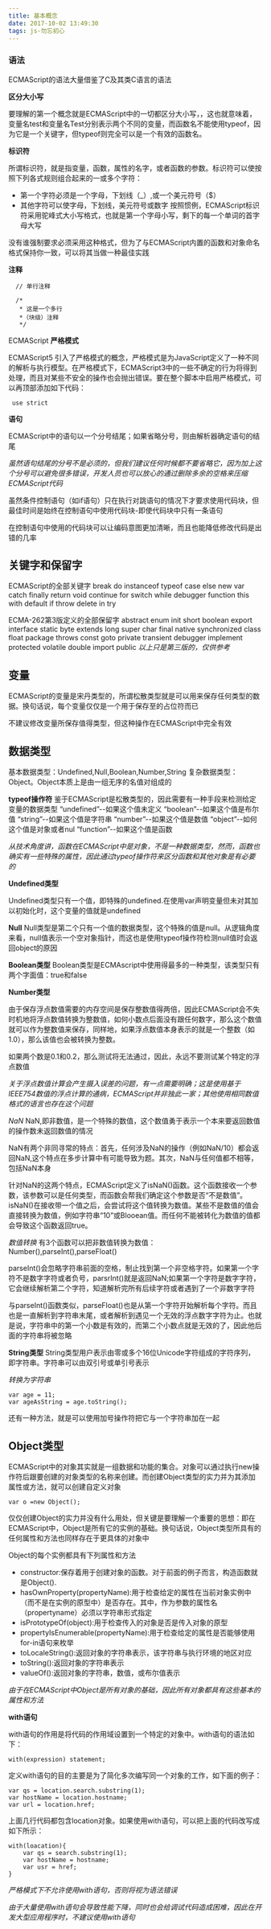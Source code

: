 ```yaml
---
title: 基本概念
date: 2017-10-02 13:49:30
tags: js-勿忘初心
---
```


### 语法

ECMAScript的语法大量借鉴了C及其类C语言的语法

**区分大小写**

要理解的第一个概念就是ECMAScript中的一切都区分大小写，，这也就意味着，变量名test和变量名Test分别表示两个不同的变量，而函数名不能使用typeof，因为它是一个关键字，但typeof则完全可以是一个有效的函数名。

**标识符**

所谓标识符，就是指变量，函数，属性的名字，或者函数的参数。标识符可以使按照下列各式规则组合起来的一或多个字符：
 * 第一个字符必须是一个字母，下划线（_）,或一个美元符号（$）
 * 其他字符可以使字母，下划线，美元符号或数字
 按照惯例，ECMAScript标识符采用驼峰式大小写格式，也就是第一个字母小写，剩下的每一个单词的首字母大写

 没有谁强制要求必须采用这种格式，但为了与ECMAScript内置的函数和对象命名格式保持你一致，可以将其当做一种最佳实践

 **注释**
```
  // 单行注释

  /*
   * 这是一个多行
   *（块级）注释
   */
```
ECMAScript
**严格模式**

ECMAScript5 引入了严格模式的概念，严格模式是为JavaScript定义了一种不同的解析与执行模型。在严格模式下，ECMAScript3中的一些不确定的行为将得到处理，而且对某些不安全的操作也会抛出错误。要在整个脚本中启用严格模式，可以再顶部添加如下代码：
``` 
 use strict 
```

**语句**

ECMAScript中的语句以一个分号结尾；如果省略分号，则由解析器确定语句的结尾

*虽然语句结尾的分号不是必须的，但我们建议任何时候都不要省略它，因为加上这个分号可以避免很多错误，开发人员也可以放心的通过删除多余的空格来压缩ECMAScript代码*

虽然条件控制语句（如if语句）只在执行对跳语句的情况下才要求使用代码块，但最佳时间是始终在控制语句中使用代码块-即使代码块中只有一条语句

在控制语句中使用的代码块可以让编码意图更加清晰，而且也能降低修改代码是出错的几率


## 关键字和保留字

ECMAScript的全部关键字
  break do instanceof typeof case else new var catch
  finally return void continue for switch while debugger 
  function this with default if throw delete in try

ECMA-262第3版定义的全部保留字
  abstract enum init short boolean export interface static byte extends long super char final native synchronized class float package throws const goto private transient debugger implement protected volatile double import public
*以上只是第三版的，仅供参考*

## 变量
  ECMAScript的变量是宋丹类型的，所谓松散类型就是可以用来保存任何类型的数据。换句话说，每个变量仅仅是一个用于保存至的占位符而已

  不建议修改变量所保存值得类型，但这种操作在ECMAScript中完全有效

## 数据类型
  基本数据类型：Undefined,Null,Boolean,Number,String
  复杂数据类型：Object。Object本质上是由一组无序的名值对组成的

  **typeof操作符**
  鉴于ECMAScript是松散类型的，因此需要有一种手段来检测给定变量的数据类型
   “undefined”--如果这个值未定义
   “boolean”--如果这个值是布尔值
   “string”--如果这个值是字符串
   “number”--如果这个值是数值
   “object”--如何这个值是对象或者nul
   “function”--如果这个值是函数

   *从技术角度讲，函数在ECMAScript中是对象，不是一种数据类型，然而，函数也确实有一些特殊的属性，因此通过typeof操作符来区分函数和其他对象是有必要的*

   **Undefined类型**

   Undefined类型只有一个值，即特殊的undefined.在使用var声明变量但未对其加以初始化时，这个变量的值就是undefined

   **Null**
   Null类型是第二个只有一个值的数据类型，这个特殊的值是null。从逻辑角度来看，null值表示一个空对象指针，而这也是使用typeof操作符检测null值时会返回object的原因

   **Boolean类型**
   Boolean类型是ECMAscript中使用得最多的一种类型，该类型只有两个字面值：true和false

   **Number类型**

   由于保存浮点数值需要的内存空间是保存整数值得两倍，因此ECMAScript会不失时机地将浮点数值转换为整数值，如何小数点后面没有跟任何数字，那么这个数值就可以作为整数值来保存，同样地，如果浮点数值本身表示的就是一个整数（如1.0），那么该值也会被转换为整数。

   如果两个数是0.1和0.2，那么测试将无法通过，因此，永远不要测试某个特定的浮点数值

   *关于浮点数值计算会产生摄入误差的问题，有一点需要明确；这是使用基于IEEE754数值的浮点计算的通病，ECMAScript并非独此一家；其他使用相同数值格式的语言也存在这个问题*

   *NaN*
   NaN,即非数值，是一个特殊的数值，这个数值勇于表示一个本来要返回数值的操作数未返回数值的情况

   NaN有两个非同寻常的特点：首先，任何涉及NaN的操作（例如NaN/10）都会返回NaN,这个特点在多步计算中有可能导致为题。其次，NaN与任何值都不相等，包括NaN本身

   针对NaN的这两个特点，ECMAScript定义了isNaN()函数。这个函数接收一个参数，该参数可以是任何类型，而函数会帮我们确定这个参数是否“不是数值”。isNaN()在接收带一个值之后，会尝试将这个值转换为数值。某些不是数值的值会直接转换为数值，例如字符串“10”或Blooean值。而任何不能被转化为数值的值都会导致这个函数返回true。

   *数值转换*
   有3个函数可以把非数值转换为数值：Number(),parseInt(),parseFloat()

   parseInt()会忽略字符串前面的空格，制止找到第一个非空格字符。如果第一个字符不是数字字符或者负号，parsrInt()就是返回NaN;如果第一个字符是数字字符，它会继续解析第二个字符，知道解析完所有后续字符或者遇到了一个非数字字符

   与parseInt()函数类似，parseFloat()也是从第一个字符开始解析每个字符。而且也是一直解析到字符串末尾，或者解析到遇见一个无效的浮点数字字符为止。也就是说，字符串中的第一个小数是有效的，而第二个小数点就是无效的了，因此他后面的字符串将被忽略

   **String类型**
   String类型用户表示由零或多个16位Unicode字符组成的字符序列，即字符串。字符串可以由双引号或单引号表示

   *转换为字符串*
```
var age = 11;
var ageAsString = age.toString();
```
还有一种方法，就是可以使用加号操作符把它与一个字符串加在一起





## Object类型

ECMAScript中的对象其实就是一组数据和功能的集合。对象可以通过执行new操作符后跟要创建的对象类型的名称来创建。而创建Object类型的实力并为其添加属性或方法，就可以创建自定义对象

    var o =new Object();

仅仅创建Object的实力并没有什么用处，但关键是要理解一个重要的思想：即在ECMAScript中，Object是所有它的实例的基础。换句话说，Object类型所具有的任何属性和方法也同样存在于更具体的对象中

  Object的每个实例都具有下列属性和方法
  * constructor:保存着用于创建对象的函数。对于前面的例子而言，构造函数就是Object().
  * hasOwnProperty(propertyName):用于检查给定的属性在当前对象实例中（而不是在实例的原型中）是否存在。其中，作为参数的属性名（propertyname）必须以字符串形式指定
  * isPrototypeOf(object):用于检查传入的对象是否是传入对象的原型
  * propertyIsEnumerable(propertyName):用于检查给定的属性是否能够使用for-in语句来枚举
  * toLocaleString():返回对象的字符串表示，该字符串与执行环境的地区对应
  * toString():返回对象的字符串表示
  * valueOf():返回对象的字符串，数值，或布尔值表示

  *由于在ECMAScript中Object是所有对象的基础，因此所有对象都具有这些基本的属性和方法*

  **with语句**

  with语句的作用是将代码的作用域设置到一个特定的对象中。with语句的语法如下：

  ```
  with(expression) statement;
  ```
  定义with语句的目的主要是为了简化多次编写同一个对象的工作，如下面的例子：
  ```
  var qs = location.search.substring(1);
  var hostName = location.hostname;
  var url = location.href;
  ```

  上面几行代码都包含location对象。如果使用with语句，可以把上面的代码改写成如下所示：

  ```
  with(loacation){
      var qs = search.substring(1);
      var hostName = hostname;
      var usr = href;
  }
  ```

  *严格模式下不允许使用with语句，否则将视为语法错误*

  *由于大量使用with语句会导致性能下降，同时也会给调试代码造成困难，因此在开发大型应用程序时，不建议使用with语句*
